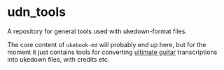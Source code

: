 # udn_tools

A repository for general tools used with ukedown-format files.

The core content of `ukebook-md` will probably end up here, but for the moment
it just contains tools for converting
[ultimate guitar](https://www.ultimate-guitar.com) transcriptions into ukedown
files, with credits etc.
